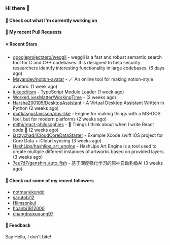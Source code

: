 ### Hi there 👋

#### 👷 Check out what I'm currently working on

#### 🔨 My recent Pull Requests


#### ⭐ Recent Stars

- [googleprojectzero/weggli](https://github.com/googleprojectzero/weggli) - weggli is a fast and robust semantic search tool for C and C&#43;&#43; codebases. It is designed to help security researchers identify interesting functionality in large codebases. (6 days ago)
- [Mayandev/notion-avatar](https://github.com/Mayandev/notion-avatar) - 🪄 An online tool for making notion-style avatars. (1 week ago)
- [lukeed/tsm](https://github.com/lukeed/tsm) - TypeScript Module Loader (1 week ago)
- [WorkerLivesMatter/WorkingTime](https://github.com/WorkerLivesMatter/WorkingTime) -  (2 weeks ago)
- [Harsha200105/DesktopAssistant](https://github.com/Harsha200105/DesktopAssistant) - A Virtual Desktop Assistant Written in Python (2 weeks ago)
- [mattiasgustavsson/dos-like](https://github.com/mattiasgustavsson/dos-like) - Engine for making things with a MS-DOS feel, but for modern platforms (2 weeks ago)
- [mithi/react-philosophies](https://github.com/mithi/react-philosophies) - 🧘  Things I think about when I write React code 🧘  (2 weeks ago)
- [jazzychad/iCloudCoreDataStarter](https://github.com/jazzychad/iCloudCoreDataStarter) - Example Xcode swift iOS project for Core Data &#43; iCloud syncing (3 weeks ago)
- [HashLips/hashlips_art_engine](https://github.com/HashLips/hashlips_art_engine) - HashLips Art Engine is a tool used to create multiple different instances of artworks based on provided layers. (3 weeks ago)
- [7eu7d7/genshin_auto_fish](https://github.com/7eu7d7/genshin_auto_fish) - 基于深度强化学习的原神自动钓鱼AI (3 weeks ago)

#### 👯 Check out some of my recent followers

- [notmariekondo](https://github.com/notmariekondo)
- [sarutobi12](https://github.com/sarutobi12)
- [Hiimsonkul](https://github.com/Hiimsonkul)
- [hoanbi1812000](https://github.com/hoanbi1812000)
- [changtraixuqang97](https://github.com/changtraixuqang97)

#### 💬 Feedback

Say Hello, I don't bite!